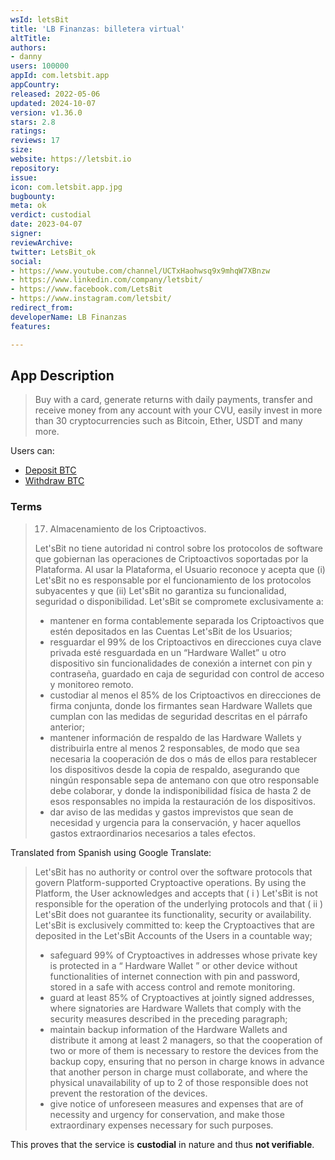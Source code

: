 ```yaml
---
wsId: letsBit
title: 'LB Finanzas: billetera virtual'
altTitle: 
authors:
- danny
users: 100000
appId: com.letsbit.app
appCountry: 
released: 2022-05-06
updated: 2024-10-07
version: v1.36.0
stars: 2.8
ratings: 
reviews: 17
size: 
website: https://letsbit.io
repository: 
issue: 
icon: com.letsbit.app.jpg
bugbounty: 
meta: ok
verdict: custodial
date: 2023-04-07
signer: 
reviewArchive: 
twitter: LetsBit_ok
social:
- https://www.youtube.com/channel/UCTxHaohwsq9x9mhqW7XBnzw
- https://www.linkedin.com/company/letsbit/
- https://www.facebook.com/LetsBit
- https://www.instagram.com/letsbit/
redirect_from: 
developerName: LB Finanzas
features: 

---
```


## App Description 

> Buy with a card, generate returns with daily payments, transfer and receive money from any account with your CVU, easily invest in more than 30 cryptocurrencies such as Bitcoin, Ether, USDT and many more.

Users can:

- [Deposit BTC](https://help.letsbit.io/es/articles/6283603-como-deposito-criptomonedas)
- [Withdraw BTC](https://help.letsbit.io/es/articles/6308097-como-retiro-criptomonedas)

### Terms 

> 17. Almacenamiento de los Criptoactivos. 
>
> Let'sBit no tiene autoridad ni control sobre los protocolos de software que gobiernan las operaciones de Criptoactivos soportadas por la Plataforma. Al usar la Plataforma, el Usuario reconoce y acepta que (i) Let'sBit no es responsable por el funcionamiento de los protocolos subyacentes y que (ii) Let'sBit no garantiza su funcionalidad, seguridad o disponibilidad. Let'sBit se compromete exclusivamente a:
> - mantener en forma contablemente separada los Criptoactivos que estén depositados en las Cuentas Let'sBit de los Usuarios;
> - resguardar el 99% de los Criptoactivos en direcciones cuya clave privada esté resguardada en un “Hardware Wallet” u otro dispositivo sin funcionalidades de conexión a internet con pin y contraseña, guardado en caja de seguridad con control de acceso y monitoreo remoto. 
> - custodiar al menos el 85% de los Criptoactivos en direcciones de firma conjunta, donde los firmantes sean Hardware Wallets que cumplan con las medidas de seguridad descritas en el párrafo anterior; 
> - mantener información de respaldo de las Hardware Wallets y distribuirla entre al menos 2 responsables, de modo que sea necesaria la cooperación de dos o más de ellos para restablecer los dispositivos desde la copia de respaldo, asegurando que ningún responsable sepa de antemano con que otro responsable debe colaborar, y donde la indisponibilidad física de hasta 2 de esos responsables no impida la restauración de los dispositivos. 
> - dar aviso de las medidas y gastos imprevistos que sean de necesidad y urgencia para la conservación, y hacer aquellos gastos extraordinarios necesarios a tales efectos. 

Translated from Spanish using Google Translate: 

> Let'sBit has no authority or control over the software protocols that govern Platform-supported Cryptoactive operations. By using the Platform, the User acknowledges and accepts that ( i ) Let'sBit is not responsible for the operation of the underlying protocols and that ( ii ) Let'sBit does not guarantee its functionality, security or availability. Let'sBit is exclusively committed to:
keep the Cryptoactives that are deposited in the Let'sBit Accounts of the Users in a countable way;
> - safeguard 99% of Cryptoactives in addresses whose private key is protected in a “ Hardware Wallet ” or other device without functionalities of internet connection with pin and password, stored in a safe with access control and remote monitoring. 
> - guard at least 85% of Cryptoactives at jointly signed addresses, where signatories are Hardware Wallets that comply with the security measures described in the preceding paragraph; 
> - maintain backup information of the Hardware Wallets and distribute it among at least 2 managers, so that the cooperation of two or more of them is necessary to restore the devices from the backup copy, ensuring that no person in charge knows in advance that another person in charge must collaborate, and where the physical unavailability of up to 2 of those responsible does not prevent the restoration of the devices. 
> - give notice of unforeseen measures and expenses that are of necessity and urgency for conservation, and make those extraordinary expenses necessary for such purposes. 

This proves that the service is **custodial** in nature and thus **not verifiable**.
